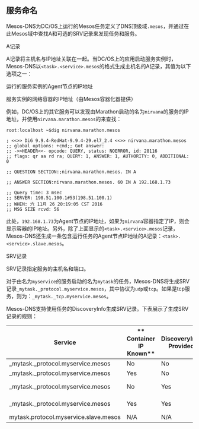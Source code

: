 ## 服务命名

Mesos-DNS为DC\/OS上运行的Mesos任务定义了DNS顶级域`.mesos`，并通过在此Mesos域中查找A和可选的SRV记录来发现任务和服务。

A记录

A记录将主机名与IP地址关联在一起。当DC\/OS上的应用启动服务实例时，Mesos-DNS以`<task>.<service>.mesos`的格式生成主机名的A记录，其值为以下选项之一：

运行的服务实例的Agent节点的IP地址

服务实例的网络容器的IP地址（由Mesos容器化器提供）

例如，DC\/OS上的其它服务可以发现由Marathon启动的名为`nirvana`的服务的IP地址，并使用`nirvana.marathon.mesos`的来查找：

```
root:localhost ~$dig nirvana.marathon.mesos

; <<>> DiG 9.9.4-RedHat-9.9.4-29.el7_2.4 <<>> nirvana.marathon.mesos
;; global options: +cmd;; Got answer:
;; ->>HEADER<<- opcode: QUERY, status: NOERROR, id: 28116
;; flags: qr aa rd ra; QUERY: 1, ANSWER: 1, AUTHORITY: 0, ADDITIONAL: 0

;; QUESTION SECTION:;nirvana.marathon.mesos. IN A

;; ANSWER SECTION:nirvana.marathon.mesos. 60 IN A 192.168.1.73

;; Query time: 3 msec
;; SERVER: 198.51.100.1#53(198.51.100.1)
;; WHEN: 六 11月 26 20:19:05 CST 2016
;; MSG SIZE rcvd: 56
```

此处，`192.168.1.73`为Agent节点的IP地址，如果为`nirvana`容器指定了IP，则会显示容器的IP地址。另外，除了上面显示的`<task>.<service>.mesos`记录，Mesos-DNS还生成一条包含运行任务的Agent节点IP地址的A记录：`<task>.<service>.slave.mesos`。

SRV记录

SRV记录指定服务的主机名和端口。

对于由名为`myservice`的服务启动的名为`mytask`的任务，Mesos-DNS将生成SRV记录`_mytask._protocol.myservice.mesos`，其中协议为`udp`或`tcp`。如果是tcp服务，则为：`_mytask._tcp.myservice.mesos`。

Mesos-DNS支持使用任务的DiscoveryInfo生成SRV记录。下表展示了生成SRV记录的规则：

| **Service** | ** Container IP Known** | **DiscoveryInfo Provided** | ** Target Host** | **Target Port** | **A Record Target IP** |
| --- | --- | --- | --- | --- | --- |
| \_mytask.\_protocol.myservice.mesos | No | No | mytask.myservice.slave.mesos | Host Port | Agent IP |
| \_mytask.\_protocol.myservice.mesos | Yes | No | mytask.myservice.slave.mesos | Host Port | Agent IP |
| \_mytask.\_protocol.myservice.mesos | No | Yes | mytask.myservice.mesos | DiscoveryInfo Port | Agent IP |
| \_mytask.\_protocol.myservice.mesos | Yes | Yes | mytask.myservice.mesos | DiscoveryInfo Port | Container IP |
| mytask.protocol.myservice.slave.mesos | N\/A | N\/A | mytask.myservice.slave.mesos | Host Port | Agent IP |

